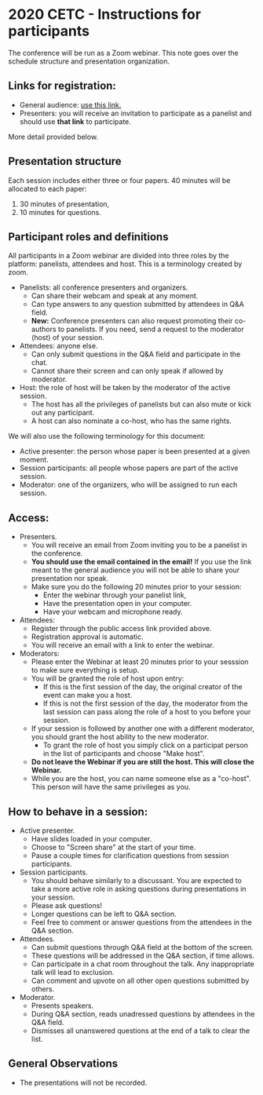 <meta name="twitter:card" content="summary_large_image" />
<meta property="og:url" content="https://microeconomics.ca/micro/cetc" />
<meta property="og:title" content="CETC 2020 Program" />
<meta property="og:description" content="Canadian Economic Theory Conference 2020 Instruction | May 8th - May 9th | Hosted by the University of British Columbia" />
<meta property="og:image" content="https://raw.githubusercontent.com/michaelpetersubc/cetc/master/2020/CETC.png" />

# 2020 CETC - Instructions for participants

The conference will be run as a Zoom webinar. This note goes over the schedule structure and presentation organization.

## Links for registration:
* General audience: [use this link.](https://zoom.us/webinar/register/9515870863740/WN_ZtYIUomiRPigDbo28x1sdg)
* Presenters: you will receive an invitation to participate as a panelist and should use **that link** to participate.

More detail provided below.

## Presentation structure

Each session includes either three or four papers. 
40 minutes will be allocated to each paper:

1. 30 minutes of presentation,
2. 10 minutes for questions.

## Participant roles and definitions

All participants in a Zoom webinar are divided into three roles by the platform: panelists,  attendees and host. This is a terminology created by zoom.

* Panelists: all conference presenters and organizers.
  * Can share their webcam and speak at any moment.
  * Can type answers to any question submitted by attendees in Q&A field.
  * **New:** Conference presenters can also request promoting their co-authors to panelists. If you need, send a request to the moderator (host) of your session.
* Attendees: anyone else.
  * Can only submit questions in the Q&A field and participate in the chat.
  * Cannot share their screen and can only speak if allowed by moderator.
* Host: the role of host will be taken by the moderator of the active session.
  * The host has all the privileges of panelists but can also mute or kick out any participant.
  * A host can also nominate a co-host, who has the same rights.

We will also use the following terminology for this document:

* Active presenter: the person whose paper is been presented at a given moment.
* Session participants: all people whose papers are part of the active session.
* Moderator: one of the organizers, who will be assigned to run each session.


## Access:

* Presenters.
  * You will receive an email from Zoom inviting you to be a panelist in the conference.
  * **You should use the email contained in the email!** If you use the link meant to the general audience you will not be able to share your presentation nor speak.
  * Make sure you do the following 20 minutes prior to your session:
    * Enter the webinar through your panelist link,
    * Have the presentation open in your computer.
    * Have your webcam and microphone ready.
* Attendees:
  * Register through the public access link provided above.
  * Registration approval is automatic.
  * You will receive an email with a link to enter the webinar.
* Moderators:
  * Please enter the Webinar at least 20 minutes prior to your sesssion to make sure everything is setup.
  * You will be granted the role of host upon entry:
    * If this is the first session of the day, the original creator of the event can make you a host.
    * If this is not the first session of the day, the moderator from the last session can pass along the role of a host to you before your session.
  * If your session is followed by another one with a different moderator, you should grant the host ability to the new moderator.
    * To grant the role of host you simply click on a participat person in the list of participants and choose "Make host".
  * **Do not leave the Webinar if you are still the host. This will close the Webinar.**
  * While you are the host, you can name someone else as a "co-host". This person will have the same privileges as you.

## How to behave in a session:

* Active presenter.
  * Have slides loaded in your computer.
  * Choose to "Screen share" at the start of your time.
  * Pause a couple times for clarification questions from session participants.
* Session participants.
  * You should behave similarly to a discussant. You are expected to take a more active role in asking questions during presentations in your session.
  * Please ask questions!
  * Longer questions can be left to Q&A section.
  * Feel free to comment or answer questions from the attendees in the Q&A section.
* Attendees.
  * Can submit questions through Q&A field at the bottom of the screen.
  * These questions will be addressed in the Q&A section, if time allows. 
  * Can participate in a chat room throughout the talk. Any inappropriate talk will lead to exclusion.
  * Can comment and upvote on all other open questions submitted by others.
* Moderator.
  * Presents speakers.
  * During Q&A section, reads unadressed questions by attendees in the Q&A field.
  * Dismisses all unanswered questions at the end of a talk to clear the list.


## General Observations

* The presentations will not be recorded.
